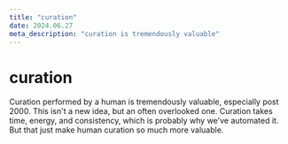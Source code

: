 ```yaml
---
title: "curation"
date: 2024.06.27
meta_description: "curation is tremendously valuable"
---
```


# curation

Curation performed by a human is tremendously valuable, especially post 2000.
This isn't a new idea, but an often overlooked one. Curation takes time, energy,
and consistency, which is probably why we've automated it. But that just make
human curation so much more valuable.
